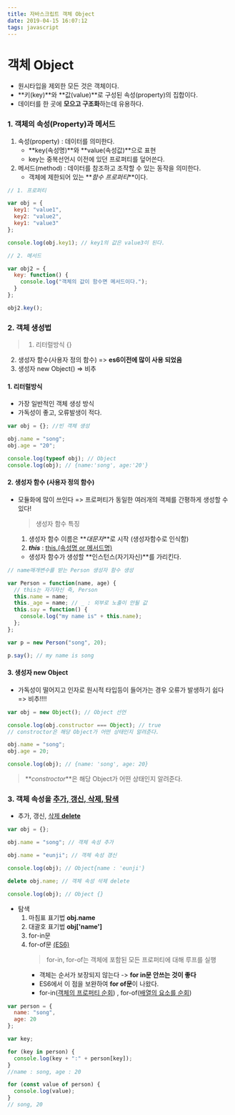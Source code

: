 ```yaml
---
title: 자바스크립트 객체 Object
date: 2019-04-15 16:07:12
tags: javascript
---
```


# 객체 Object

- 원시타입을 제외한 모든 것은 객체이다.
- **키(key)**와 **값(value)**로 구성된 속성(property)의 집합이다.
- 데이터를 한 곳에 **모으고 구조화**하는데 유용하다.

### 1. 객체의 속성(Property)과 메서드

1. 속성(property) : 데이터를 의미한다.
   - **key(속성명)**와 **value(속성값)**으로 표현
   - key는 중복선언시 이전에 있던 프로퍼티를 덮어쓴다.
2. 메서드(method) : 데이터를 참조하고 조작할 수 있는 동작을 의미한다.
   - 객체에 제한되어 있는 **_함수 프로퍼티_**이다.

```js
// 1. 프로퍼티

var obj = {
  key1: "value1",
  key2: "value2",
  key1: "value3"
};

console.log(obj.key1); // key1의 값은 value3이 된다.

// 2. 메서드

var obj2 = {
  key: function() {
    console.log("객체의 값이 함수면 메서드이다.");
  }
};

obj2.key();
```

### 2. 객체 생성법

> 1. 리터럴방식 {}

2. 생성자 함수(사용자 정의 함수) => **es6이전에 많이 사용 되었음**
3. 생성자 new Object() => 비추

#### 1. 리터럴방식

- 가장 일반적인 객체 생성 방식
- 가독성이 좋고, 오류발생이 적다.

```js
var obj = {}; //빈 객체 생성

obj.name = "song";
obj.age = "20";

console.log(typeof obj); // Object
console.log(obj); // {name:'song', age:'20'}
```

#### 2. 생성자 함수 (사용자 정의 함수)

- 모듈화에 많이 쓰인다 => 프로퍼티가 동일한 여러개의 객체를 간평하게 생성할 수 있다!
  > 생성자 함수 특징
  1. 생성자 함수 이름은 **_대문자_**로 시작 (생성자함수로 인식함)
  2. **_this_** : <u>this.(속성명 or 메서드명)</u>
  - 생성자 함수가 생성할 **인스턴스(자기자신)**를 가리킨다.

```js
// name매개변수를 받는 Person 생성자 함수 생성

var Person = function(name, age) {
  // this는 자기자신 즉, Person
  this.name = name;
  this._age = name; // _ : 외부로 노출이 안될 값
  this.say = function() {
    console.log("my name is" + this.name);
  };
};

var p = new Person("song", 20);

p.say(); // my name is song
```

#### 3. 생성자 new Object

- 가독성이 떨어지고 인자로 원시적 타입등이 들어가는 경우 오류가 발생하기 쉽다 => 비추!!!!

```js
var obj = new Object(); // Object 선언

console.log(obj.constructor === Object); // true
// constroctor은 해당 Object가 어떤 상태인지 알려준다.

obj.name = "song";
obj.age = 20;

console.log(obj); // {name: 'song', age: 20}
```

> **_constroctor_**은 해당 Object가 어떤 상태인지 알려준다.

### 3. 객체 속성을 <u>추가, 갱신, 삭제, 탐색</u>

- 추가, 갱신, <u>삭제 **delete**</u>

```js
var obj = {};

obj.name = "song"; // 객체 속성 추가

obj.name = "eunji"; // 객체 속성 갱신

console.log(obj); // Object{name : 'eunji'}

delete obj.name; // 객체 속성 삭제 delete

console.log(obj); // Object {}
```

- 탐색
  1. 마침표 표기법 **obj.name**
  2. 대괄호 표기법 **obj['name']**
  3. for-in문
  4. for-of문 <u>(ES6)</u>
     > for-in, for-of는 객체에 포함된 모든 프로퍼티에 대해 루프를 실행
     - 객체는 순서가 보장되지 않는다 -> **for in문 안쓰는 것이 좋다**
     - ES6에서 이 점을 보완하여 **for of문**이 나왔다.
     - for-in(<u>객체의 프로퍼티 순회</u>) , for-of(<u>배열의 요소를 순회</u>)

```js
var person = {
  name: "song",
  age: 20
};

var key;

for (key in person) {
  console.log(key + ":" + person[key]);
}
//name : song, age : 20

for (const value of person) {
  console.log(value);
}
// song, 20
```
